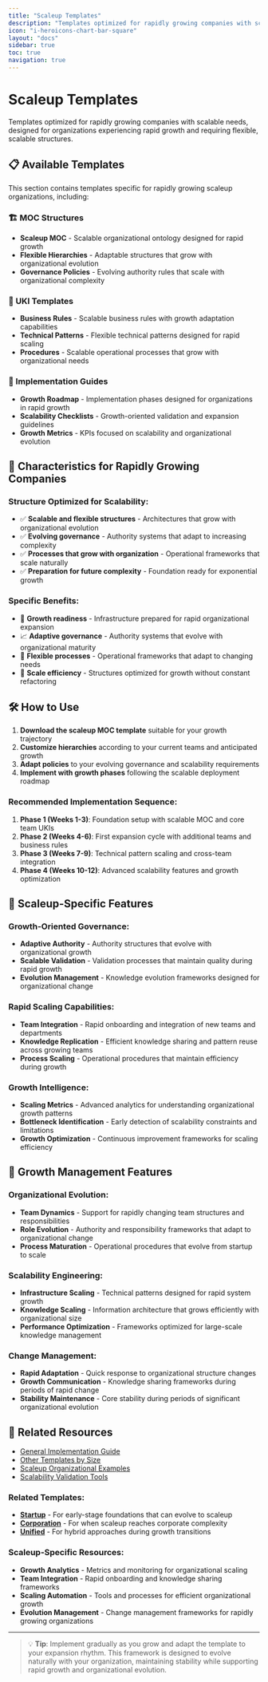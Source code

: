 ```yaml
---
title: "Scaleup Templates"
description: "Templates optimized for rapidly growing companies with scalable needs"
icon: "i-heroicons-chart-bar-square"
layout: "docs"
sidebar: true
toc: true
navigation: true
---
```


# Scaleup Templates

Templates optimized for rapidly growing companies with scalable needs, designed for organizations experiencing rapid growth and requiring flexible, scalable structures.

## 📋 Available Templates

This section contains templates specific for rapidly growing scaleup organizations, including:

### 🏗️ MOC Structures
- **Scaleup MOC** - Scalable organizational ontology designed for rapid growth
- **Flexible Hierarchies** - Adaptable structures that grow with organizational evolution
- **Governance Policies** - Evolving authority rules that scale with organizational complexity

### 📝 UKI Templates
- **Business Rules** - Scalable business rules with growth adaptation capabilities
- **Technical Patterns** - Flexible technical patterns designed for rapid scaling  
- **Procedures** - Scalable operational processes that grow with organizational needs

### 🚀 Implementation Guides
- **Growth Roadmap** - Implementation phases designed for organizations in rapid growth
- **Scalability Checklists** - Growth-oriented validation and expansion guidelines
- **Growth Metrics** - KPIs focused on scalability and organizational evolution

## 🎯 Characteristics for Rapidly Growing Companies

### Structure Optimized for Scalability:
- ✅ **Scalable and flexible structures** - Architectures that grow with organizational evolution
- ✅ **Evolving governance** - Authority systems that adapt to increasing complexity
- ✅ **Processes that grow with organization** - Operational frameworks that scale naturally
- ✅ **Preparation for future complexity** - Foundation ready for exponential growth

### Specific Benefits:
- 🚀 **Growth readiness** - Infrastructure prepared for rapid organizational expansion
- 📈 **Adaptive governance** - Authority systems that evolve with organizational maturity
- 🔧 **Flexible processes** - Operational frameworks that adapt to changing needs
- 🎯 **Scale efficiency** - Structures optimized for growth without constant refactoring

## 🛠️ How to Use

1. **Download the scaleup MOC template** suitable for your growth trajectory
2. **Customize hierarchies** according to your current teams and anticipated growth
3. **Adapt policies** to your evolving governance and scalability requirements
4. **Implement with growth phases** following the scalable deployment roadmap

### Recommended Implementation Sequence:
1. **Phase 1 (Weeks 1-3)**: Foundation setup with scalable MOC and core team UKIs
2. **Phase 2 (Weeks 4-6)**: First expansion cycle with additional teams and business rules
3. **Phase 3 (Weeks 7-9)**: Technical pattern scaling and cross-team integration
4. **Phase 4 (Weeks 10-12)**: Advanced scalability features and growth optimization

## 🎯 Scaleup-Specific Features

### Growth-Oriented Governance:
- **Adaptive Authority** - Authority structures that evolve with organizational growth
- **Scalable Validation** - Validation processes that maintain quality during rapid growth
- **Evolution Management** - Knowledge evolution frameworks designed for organizational change

### Rapid Scaling Capabilities:
- **Team Integration** - Rapid onboarding and integration of new teams and departments
- **Knowledge Replication** - Efficient knowledge sharing and pattern reuse across growing teams
- **Process Scaling** - Operational procedures that maintain efficiency during growth

### Growth Intelligence:
- **Scaling Metrics** - Advanced analytics for understanding organizational growth patterns
- **Bottleneck Identification** - Early detection of scalability constraints and limitations
- **Growth Optimization** - Continuous improvement frameworks for scaling efficiency

## 🎯 Growth Management Features

### Organizational Evolution:
- **Team Dynamics** - Support for rapidly changing team structures and responsibilities
- **Role Evolution** - Authority and responsibility frameworks that adapt to organizational change
- **Process Maturation** - Operational procedures that evolve from startup to scale

### Scalability Engineering:
- **Infrastructure Scaling** - Technical patterns designed for rapid system growth
- **Knowledge Scaling** - Information architecture that grows efficiently with organizational size
- **Performance Optimization** - Frameworks optimized for large-scale knowledge management

### Change Management:
- **Rapid Adaptation** - Quick response to organizational structure changes
- **Growth Communication** - Knowledge sharing frameworks during periods of rapid change
- **Stability Maintenance** - Core stability during periods of significant organizational evolution

## 📖 Related Resources

- [General Implementation Guide](../../index.md)
- [Other Templates by Size](../index.md)
- [Scaleup Organizational Examples](../../../examples)
- [Scalability Validation Tools](../../tools)

### Related Templates:
- **[Startup](../startup)** - For early-stage foundations that can evolve to scaleup
- **[Corporation](../corporation)** - For when scaleup reaches corporate complexity
- **[Unified](../unified)** - For hybrid approaches during growth transitions

### Scaleup-Specific Resources:
- **Growth Analytics** - Metrics and monitoring for organizational scaling
- **Team Integration** - Rapid onboarding and knowledge sharing frameworks
- **Scaling Automation** - Tools and processes for efficient organizational growth
- **Evolution Management** - Change management frameworks for rapidly growing organizations

---

> 💡 **Tip**: Implement gradually as you grow and adapt the template to your expansion rhythm. This framework is designed to evolve naturally with your organization, maintaining stability while supporting rapid growth and organizational evolution.